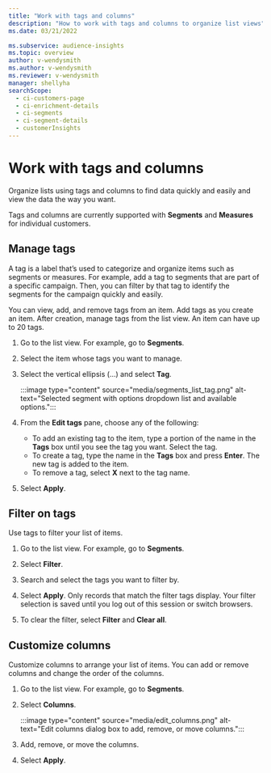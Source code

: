 ```yaml
---
title: "Work with tags and columns"
description: "How to work with tags and columns to organize list views"
ms.date: 03/21/2022

ms.subservice: audience-insights
ms.topic: overview
author: v-wendysmith
ms.author: v-wendysmith
ms.reviewer: v-wendysmith
manager: shellyha
searchScope: 
  - ci-customers-page
  - ci-enrichment-details
  - ci-segments
  - ci-segment-details
  - customerInsights
---
```


# Work with tags and columns

Organize lists using tags and columns to find data quickly and easily and view the data the way you want.

Tags and columns are currently supported with **Segments** and **Measures** for individual customers.

## Manage tags

A tag is a label that’s used to categorize and organize items such as segments or measures. For example, add a tag to segments that are part of a specific campaign. Then, you can filter by that tag to identify the segments for the campaign quickly and easily.

You can view, add, and remove tags from an item. Add tags as you create an item. After creation, manage tags from the list view. An item can have up to 20 tags.

1. Go to the list view. For example, go to **Segments**.

1. Select the item whose tags you want to manage.

1. Select the vertical ellipsis (…) and select **Tag**.

   :::image type="content" source="media/segments_list_tag.png" alt-text="Selected segment with options dropdown list and available options.":::

1. From the **Edit tags** pane, choose any of the following:

   - To add an existing tag to the item, type a portion of the name in the **Tags** box until you see the tag you want. Select the tag.
   - To create a tag, type the name in the **Tags** box and press **Enter**. The new tag is added to the item.
   - To remove a tag, select **X** next to the tag name.

1. Select **Apply**.

## Filter on tags

Use tags to filter your list of items.

1. Go to the list view. For example, go to **Segments**.

1. Select **Filter**.

1. Search and select the tags you want to filter by.

1. Select **Apply**. Only records that match the filter tags display. Your filter selection is saved until you log out of this session or switch browsers.

1. To clear the filter, select **Filter** and **Clear all**.

## Customize columns

Customize columns to arrange your list of items. You can add or remove columns and change the order of the columns.

1. Go to the list view. For example, go to **Segments**.

1. Select **Columns**.

   :::image type="content" source="media/edit_columns.png" alt-text="Edit columns dialog box to add, remove, or move columns.":::

1. Add, remove, or move the columns.

1. Select **Apply**.
